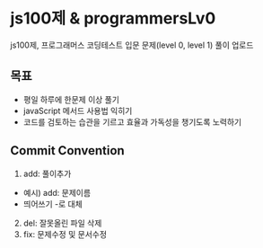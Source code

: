 # js100제 & programmersLv0
 js100제, 프로그래머스 코딩테스트 입문 문제(level 0, level 1) 풀이 업로드
## 목표
- 평일 하루에 한문제 이상 풀기
- javaScript 메서드 사용법 익히기
- 코드를 검토하는 습관을 기르고 효율과 가독성을 챙기도록 노력하기

## Commit Convention
1. add: 풀이추가
  - 예시) add: 문제이름
  - 띄어쓰기 -로 대체
2. del: 잘못올린 파일 삭제
3. fix: 문제수정 및 문서수정

